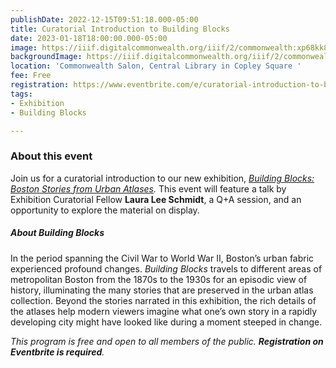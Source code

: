 ```yaml
---
publishDate: 2022-12-15T09:51:18.000-05:00
title: Curatorial Introduction to Building Blocks
date: 2023-01-18T18:00:00.000-05:00
image: https://iiif.digitalcommonwealth.org/iiif/2/commonwealth:xp68kk89w/full/1200,/0/default.jpg
backgroundImage: https://iiif.digitalcommonwealth.org/iiif/2/commonwealth:xp68kk89w/full/1200,/0/default.jpg
location: 'Commonwealth Salon, Central Library in Copley Square '
fee: Free
registration: https://www.eventbrite.com/e/curatorial-introduction-to-building-blocks-tickets-489625843077
tags:
- Exhibition
- Building Blocks

---
```

### About this event

Join us for a curatorial introduction to our new exhibition, [_Building Blocks: Boston Stories from Urban Atlases_](https://www.leventhalmap.org/about/press-releases/new-exhibition-building-blocks-boston-stories-from-urban-atlases-opens-at-leventhal-map-education-center-january-13-2023-1/)_._ This event will feature a talk by Exhibition Curatorial Fellow **Laura Lee Schmidt**, a Q+A session, and an opportunity to explore the material on display.

##### About Building Blocks

In the period spanning the Civil War to World War II, Boston’s urban fabric experienced profound changes. _Building Blocks_ travels to different areas of metropolitan Boston from the 1870s to the 1930s for an episodic view of history, illuminating the many stories that are preserved in the urban atlas collection. Beyond the stories narrated in this exhibition, the rich details of the atlases help modern viewers imagine what one’s own story in a rapidly developing city might have looked like during a moment steeped in change.

_This program is free and open to all members of the public. **Registration on Eventbrite is required**._